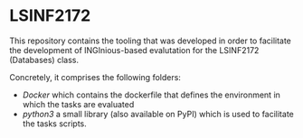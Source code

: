 # LSINF2172

This repository contains the tooling that was developed in order to facilitate the 
development of INGInious-based evalutation for the LSINF2172 (Databases) class.

Concretely, it comprises the following folders:
+ _Docker_ which contains the dockerfile that defines the environment in which the tasks are evaluated
+ _python3_ a small library (also available on PyPI) which is used to facilitate the tasks scripts.

 

